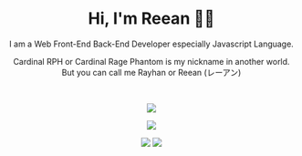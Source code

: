 <h1 align="center">
Hi, I'm Reean 👋🏼       
</h1>

<div align="center">
  I am a Web Front-End Back-End Developer especially Javascript Language.

  Cardinal RPH or Cardinal Rage Phantom is my nickname in another world. But you can call me Rayhan or Reean (レーアン)
  
  <br>
 
  ![](http://github-profile-summary-cards.vercel.app/api/cards/profile-details?username=CardinalRPH&theme=codeSTACKr)

  ![](http://github-profile-summary-cards.vercel.app/api/cards/repos-per-language?username=CardinalRPH&theme=codeSTACKr)

  ![](http://github-profile-summary-cards.vercel.app/api/cards/stats?username=CardinalRPH&theme=codeSTACKr)
  ![](http://github-profile-summary-cards.vercel.app/api/cards/productive-time?username=CardinalRPH&theme=codeSTACKr&utcOffset=7)
  
</div>

<!--
**CardinalRPH/CardinalRPH** is a ✨ _special_ ✨ repository because its `README.md` (this file) appears on your GitHub profile.

Here are some ideas to get you started:

- 🔭 I’m currently working on ...
- 🌱 I’m currently learning ...
- 👯 I’m looking to collaborate on ...
- 🤔 I’m looking for help with ...
- 💬 Ask me about ...
- 📫 How to reach me: ...
- 😄 Pronouns: ...
- ⚡ Fun fact: ...
-->
